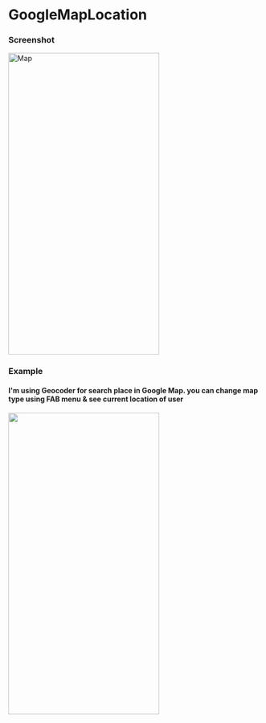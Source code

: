 # GoogleMapLocation
### Screenshot
<img src="https://user-images.githubusercontent.com/41462854/121562873-834ff700-ca37-11eb-8095-85d57362cbb0.png" alt="Map" width="300" height = "600"/>

### Example
#### I'm using Geocoder for search place in Google Map. you can change map type using FAB menu & see current location of user
<img src= "https://user-images.githubusercontent.com/41462854/121564117-b9da4180-ca38-11eb-93df-1db770d2a764.gif" width="300" height = "600"/>
